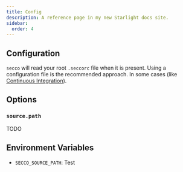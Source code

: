```yaml
---
title: Config
description: A reference page in my new Starlight docs site.
sidebar:
  order: 4
---
```


## Configuration

`secco` will read your root `.seccorc` file when it is present. Using a configuration file is the recommended approach. In some cases (like [Continuous Integration](/guide/continuous-integration/)).

## Options

### `source.path`

TODO

## Environment Variables

- `SECCO_SOURCE_PATH`: Test
